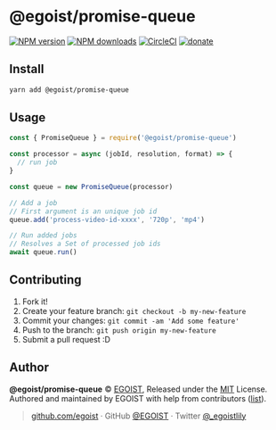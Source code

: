 # @egoist/promise-queue

[![NPM version](https://badgen.net/npm/v/@egoist/promise-queue)](https://npmjs.com/package/@egoist/promise-queue) [![NPM downloads](https://badgen.net/npm/dm/@egoist/promise-queue)](https://npmjs.com/package/@egoist/promise-queue) [![CircleCI](https://badgen.net/circleci/github/egoist/promise-queue/master)](https://circleci.com/gh/egoist/promise-queue/tree/master) [![donate](https://badgen.net/badge/support%20me/donate/ff69b4)](https://github.com/sponsors/egoist)

## Install

```bash
yarn add @egoist/promise-queue
```

## Usage

```js
const { PromiseQueue } = require('@egoist/promise-queue')

const processor = async (jobId, resolution, format) => {
  // run job
}

const queue = new PromiseQueue(processor)

// Add a job
// First argument is an unique job id
queue.add('process-video-id-xxxx', '720p', 'mp4')

// Run added jobs
// Resolves a Set of processed job ids
await queue.run()
```

## Contributing

1. Fork it!
2. Create your feature branch: `git checkout -b my-new-feature`
3. Commit your changes: `git commit -am 'Add some feature'`
4. Push to the branch: `git push origin my-new-feature`
5. Submit a pull request :D

## Author

**@egoist/promise-queue** © [EGOIST](https://github.com/egoist), Released under the [MIT](./LICENSE) License.<br>
Authored and maintained by EGOIST with help from contributors ([list](https://github.com/egoist/@egoist/promise-queue/contributors)).

> [github.com/egoist](https://github.com/egoist) · GitHub [@EGOIST](https://github.com/egoist) · Twitter [@\_egoistlily](https://twitter.com/_egoistlily)

